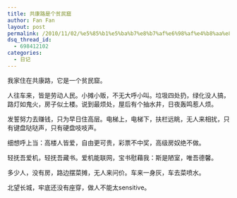 ```yaml
---
title: 共康路是个贫民窟
author: Fan Fan
layout: post
permalink: /2010/11/02/%e5%85%b1%e5%ba%b7%e8%b7%af%e6%98%af%e4%b8%aa%e8%b4%ab%e6%b0%91%e7%aa%9f/
dsq_thread_id:
  - 698412102
categories:
  - 日记
---
```

我家住在共康路，它是一个贫民窟。

人往车来，皆是劳动人民。小摊小贩，不无大呼小叫。垃圾四处扔，绿化没人搞，路灯如鬼火，房子似土楼。说到最烦处，屋后有个抽水井，日夜轰鸣惹人烦。

发誓努力去赚钱，只为早日住高层。电梯上，电梯下，扶栏远眺，无人来相扰，只有键盘哒哒声，只有硬盘吱吱声。

细想呼上当：高楼人皆爱，自由更可贵，彩票不中奖，高级房奴绝不做。

轻抚吾爱机，轻抚吾藏书。爱机能联网，宝书慰藉我：斯是陋室，唯吾德馨。

多少人，没有房，路边摆菜摊，无人来问价。车来一身灰，车去菜喷水。

北望长城，牢底还没有座穿，做人不能太sensitive。